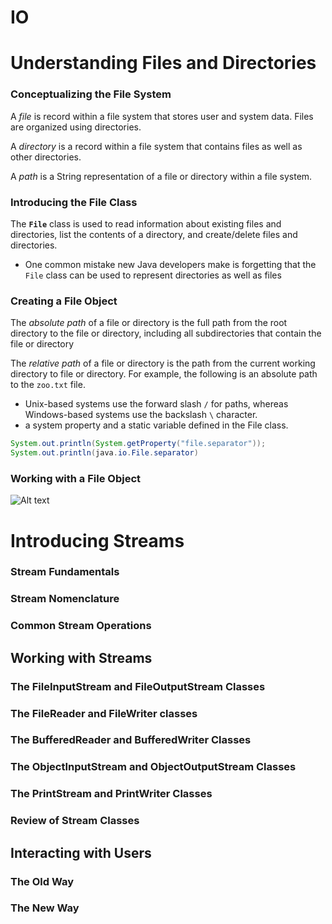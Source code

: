 # IO

# Understanding Files and Directories
### Conceptualizing the File System
 A _file_ is record within a file system that stores user and system data. Files are organized using directories.
 
 A _directory_ is a record within a file system that contains files as well as other directories.

 A _path_ is a String representation of a file or directory within a file system. 

### Introducing the File Class
The **`File`** class is used to read information about existing files and directories, list the contents of a directory, and create/delete files and directories.

* One common mistake new Java developers make is forgetting that the `File` class can be used to represent directories as well as files

### Creating a File Object
The _absolute path_ of a file or directory is the full path from the root directory to the file or directory, including all subdirectories that contain the file or directory

The _relative path_ of a file or directory is the path from the current working directory to file or directory.
For example, the following is an absolute path to the `zoo.txt` file.

* Unix-based systems use the forward slash `/` for paths, whereas Windows-based systems use the backslash `\` character.
* a system property and a static variable defined in the File class.

```java
System.out.println(System.getProperty("file.separator")); 
System.out.println(java.io.File.separator)
```
### Working with a File Object

![Alt text](https://github.com/frhan/study/blob/master/images/Screen%20Shot%202019-02-19%20at%202.55.54%20PM.png)

# Introducing Streams

### Stream Fundamentals
### Stream Nomenclature
### Common Stream Operations

Working with **Streams**
---
### The FileInputStream and FileOutputStream Classes
### The FileReader and FileWriter classes
### The BufferedReader and BufferedWriter Classes
### The ObjectInputStream and ObjectOutputStream Classes
### The PrintStream and PrintWriter Classes
### Review of Stream Classes 

Interacting with Users
---
### The Old Way
### The New Way
